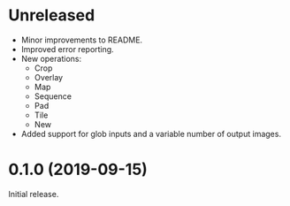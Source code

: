 
# Unreleased

* Minor improvements to README.
* Improved error reporting.
* New operations:
  - Crop
  - Overlay
  - Map
  - Sequence
  - Pad
  - Tile
  - New
* Added support for glob inputs and a variable number of output images.

# 0.1.0 (2019-09-15)

Initial release.
